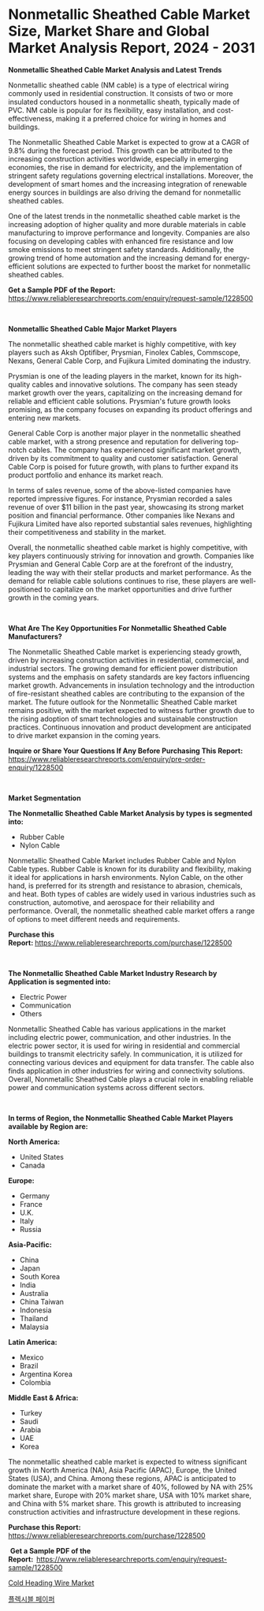 <p><h1>Nonmetallic Sheathed Cable Market Size, Market Share and Global Market Analysis Report, 2024 - 2031</h1></p><p><strong>Nonmetallic Sheathed Cable Market Analysis and Latest Trends</strong></p>
<p><p>Nonmetallic sheathed cable (NM cable) is a type of electrical wiring commonly used in residential construction. It consists of two or more insulated conductors housed in a nonmetallic sheath, typically made of PVC. NM cable is popular for its flexibility, easy installation, and cost-effectiveness, making it a preferred choice for wiring in homes and buildings.</p><p>The Nonmetallic Sheathed Cable Market is expected to grow at a CAGR of 9.8% during the forecast period. This growth can be attributed to the increasing construction activities worldwide, especially in emerging economies, the rise in demand for electricity, and the implementation of stringent safety regulations governing electrical installations. Moreover, the development of smart homes and the increasing integration of renewable energy sources in buildings are also driving the demand for nonmetallic sheathed cables.</p><p>One of the latest trends in the nonmetallic sheathed cable market is the increasing adoption of higher quality and more durable materials in cable manufacturing to improve performance and longevity. Companies are also focusing on developing cables with enhanced fire resistance and low smoke emissions to meet stringent safety standards. Additionally, the growing trend of home automation and the increasing demand for energy-efficient solutions are expected to further boost the market for nonmetallic sheathed cables.</p></p>
<p><strong>Get a Sample PDF of the Report:&nbsp;</strong> <a href="https://www.reliableresearchreports.com/enquiry/request-sample/1228500">https://www.reliableresearchreports.com/enquiry/request-sample/1228500</a></p>
<p>&nbsp;</p>
<p><strong>Nonmetallic Sheathed Cable Major Market Players</strong></p>
<p><p>The nonmetallic sheathed cable market is highly competitive, with key players such as Aksh Optifiber, Prysmian, Finolex Cables, Commscope, Nexans, General Cable Corp, and Fujikura Limited dominating the industry. </p><p>Prysmian is one of the leading players in the market, known for its high-quality cables and innovative solutions. The company has seen steady market growth over the years, capitalizing on the increasing demand for reliable and efficient cable solutions. Prysmian's future growth looks promising, as the company focuses on expanding its product offerings and entering new markets.</p><p>General Cable Corp is another major player in the nonmetallic sheathed cable market, with a strong presence and reputation for delivering top-notch cables. The company has experienced significant market growth, driven by its commitment to quality and customer satisfaction. General Cable Corp is poised for future growth, with plans to further expand its product portfolio and enhance its market reach.</p><p>In terms of sales revenue, some of the above-listed companies have reported impressive figures. For instance, Prysmian recorded a sales revenue of over $11 billion in the past year, showcasing its strong market position and financial performance. Other companies like Nexans and Fujikura Limited have also reported substantial sales revenues, highlighting their competitiveness and stability in the market.</p><p>Overall, the nonmetallic sheathed cable market is highly competitive, with key players continuously striving for innovation and growth. Companies like Prysmian and General Cable Corp are at the forefront of the industry, leading the way with their stellar products and market performance. As the demand for reliable cable solutions continues to rise, these players are well-positioned to capitalize on the market opportunities and drive further growth in the coming years.</p></p>
<p>&nbsp;</p>
<p><strong>What Are The Key Opportunities For Nonmetallic Sheathed Cable Manufacturers?</strong></p>
<p><p>The Nonmetallic Sheathed Cable market is experiencing steady growth, driven by increasing construction activities in residential, commercial, and industrial sectors. The growing demand for efficient power distribution systems and the emphasis on safety standards are key factors influencing market growth. Advancements in insulation technology and the introduction of fire-resistant sheathed cables are contributing to the expansion of the market. The future outlook for the Nonmetallic Sheathed Cable market remains positive, with the market expected to witness further growth due to the rising adoption of smart technologies and sustainable construction practices. Continuous innovation and product development are anticipated to drive market expansion in the coming years.</p></p>
<p><strong>Inquire or Share Your Questions If Any Before Purchasing This Report:</strong> <a href="https://www.reliableresearchreports.com/enquiry/pre-order-enquiry/1228500">https://www.reliableresearchreports.com/enquiry/pre-order-enquiry/1228500</a></p>
<p>&nbsp;</p>
<p><strong>Market Segmentation</strong></p>
<p><strong>The Nonmetallic Sheathed Cable Market Analysis by types is segmented into:</strong></p>
<p><ul><li>Rubber Cable</li><li>Nylon Cable</li></ul></p>
<p><p>Nonmetallic Sheathed Cable Market includes Rubber Cable and Nylon Cable types. Rubber Cable is known for its durability and flexibility, making it ideal for applications in harsh environments. Nylon Cable, on the other hand, is preferred for its strength and resistance to abrasion, chemicals, and heat. Both types of cables are widely used in various industries such as construction, automotive, and aerospace for their reliability and performance. Overall, the nonmetallic sheathed cable market offers a range of options to meet different needs and requirements.</p></p>
<p><strong>Purchase this Report:&nbsp;</strong><a href="https://www.reliableresearchreports.com/purchase/1228500">https://www.reliableresearchreports.com/purchase/1228500</a></p>
<p>&nbsp;</p>
<p><strong>The Nonmetallic Sheathed Cable Market Industry Research by Application is segmented into:</strong></p>
<p><ul><li>Electric Power</li><li>Communication</li><li>Others</li></ul></p>
<p><p>Nonmetallic Sheathed Cable has various applications in the market including electric power, communication, and other industries. In the electric power sector, it is used for wiring in residential and commercial buildings to transmit electricity safely. In communication, it is utilized for connecting various devices and equipment for data transfer. The cable also finds application in other industries for wiring and connectivity solutions. Overall, Nonmetallic Sheathed Cable plays a crucial role in enabling reliable power and communication systems across different sectors.</p></p>
<p>&nbsp;</p>
<p><strong>In terms of Region, the Nonmetallic Sheathed Cable Market Players available by Region are:</strong></p>
<p>
    <p> <strong> North America: </strong>
        <ul>
            <li>United States</li>
            <li>Canada</li>
        </ul>
        </p> 
    <p> <strong> Europe: </strong>
        <ul>
            <li>Germany</li>
            <li>France</li>
            <li>U.K.</li>
            <li>Italy</li>
            <li>Russia</li>
        </ul>
        </p> 
    <p> <strong> Asia-Pacific: </strong>
        <ul>
            <li>China</li>
            <li>Japan</li>
            <li>South Korea</li>
            <li>India</li>
            <li>Australia</li>
            <li>China Taiwan</li>
            <li>Indonesia</li>
            <li>Thailand</li>
            <li>Malaysia</li>
        </ul>
        </p> 
    <p> <strong> Latin America: </strong>
        <ul>
            <li>Mexico</li>
            <li>Brazil</li>
            <li>Argentina Korea</li>
            <li>Colombia</li>
        </ul>
        </p> 
    <p> <strong> Middle East & Africa: </strong>
        <ul>
            <li>Turkey</li>
            <li>Saudi</li>
            <li>Arabia</li>
            <li>UAE</li>
            <li>Korea</li>
        </ul>
    </p>
    </p>
<p><p>The nonmetallic sheathed cable market is expected to witness significant growth in North America (NA), Asia Pacific (APAC), Europe, the United States (USA), and China. Among these regions, APAC is anticipated to dominate the market with a market share of 40%, followed by NA with 25% market share, Europe with 20% market share, USA with 10% market share, and China with 5% market share. This growth is attributed to increasing construction activities and infrastructure development in these regions.</p></p>
<p><strong>Purchase this Report: </strong><a href="https://www.reliableresearchreports.com/purchase/1228500">https://www.reliableresearchreports.com/purchase/1228500</a></p>
<p>&nbsp;<strong>Get a Sample PDF of the Report:&nbsp;&nbsp;</strong><a href="https://www.reliableresearchreports.com/enquiry/request-sample/1228500">https://www.reliableresearchreports.com/enquiry/request-sample/1228500</a></p>
<p><strong></strong></p>
<p><p><a href="https://skillful-vermicelli-b89.notion.site/Cold-Heading-Wire-Market-Research-Report-Reveals-The-Latest-Trends-And-Opportunities-of-this-Market--70b4cc8bf65542bf8a06286ff9137a4e">Cold Heading Wire Market</a></p><p><a href="https://medium.com/@goonfghyt6587/2024%EB%85%84%EB%B6%80%ED%84%B0-2031%EB%85%84%EA%B9%8C%EC%A7%80-%EA%B8%B0%EA%B0%84%EC%97%90-%EB%8C%80%ED%95%9C-%EC%9C%A0%EC%97%B0%ED%95%9C-%EC%A2%85%EC%9D%B4-%EC%8B%9C%EC%9E%A5-%EB%B6%84%EC%84%9D-%EB%B0%8F-%ED%81%AC%EA%B8%B0-%EC%98%88%EC%B8%A1-7e0e68f49821">플렉시블 페이퍼</a></p></p>